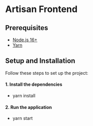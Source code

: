 # Artisan Frontend


## Prerequisites
- [Node.js 16+](https://nodejs.org/en/download/)
- [Yarn](https://yarnpkg.com/getting-started/install)

## Setup and Installation

Follow these steps to set up the project:

#### 1. Install the dependencies
- yarn install

#### 2. Run the application
- yarn start

